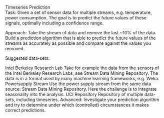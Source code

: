 Timeseries Prediction	
Task: Given a set of sensor data for multiple streams, e.g. temperature, power consumption. The goal is to predict the future values of these signals, optimally including a confidence range.

Approach: Take the stream of data and remove the last ~10% of the data. Build a prediction algorithm that is able to predict the future values of the streams as accurately as possible and compare against the values you removed.

Suggested data-sets:

Intel Berkeley Research Lab
Take for example the data from the sensors of the Intel Berkeley Research Labs, see Stream Data Mining Repository. The data is in a format used by many machine learning frameworks, e.g. Weka.
Powersupply Stream
Use the power supply stream from the same data source: Stream Data Mining Repository. Here the challenge is to integrate seasonality into the analysis.
UCI Repository
Repository of multiple data-sets, including timeseries.
Advanced: Investigate your prediction algorithm and try to determine under which (controlled) circumstances it makes correct predictions.
